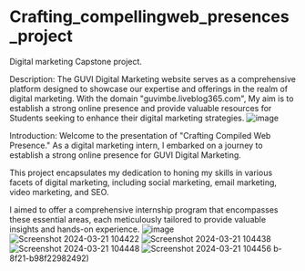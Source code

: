# Crafting_compellingweb_presences_project
Digital marketing Capstone project.

Description:
	The GUVI Digital Marketing website serves as a comprehensive platform designed to showcase our expertise and offerings in the realm of digital marketing. With the domain "guvimbe.liveblog365.com", My aim is to establish a strong online presence and provide valuable resources for Students seeking to enhance their digital marketing strategies.
![image](https://github.com/ebichan14/Crafting_compellingweb_presences_project/assets/150320513/5b89c58e-c03b-4791-80d4-6a0c81cdd793)

Introduction:
Welcome to the presentation of "Crafting Compiled Web Presence." As a digital marketing intern, I embarked on a journey to establish a strong online presence for GUVI Digital Marketing.

This project encapsulates my dedication to honing my skills in various facets of digital marketing, including social marketing, email marketing, video marketing, and SEO. 

I aimed to offer a comprehensive internship program that encompasses these essential areas, each meticulously tailored to provide valuable insights and hands-on experience.
![image](https://github.com/ebichan14/Crafting_compellingweb_presences_project/assets/150320513/1b262a05-5959-4153-9cd9-22cccaff7a28)
![Screenshot 2024-03-21 104422](https://github.com/ebichan14/Crafting_compellingweb_presences_project/assets/150320513/10469722-f79d-4b9c-bdd0-86c83c1a0f12)
![Screenshot 2024-03-21 104438](https://github.com/ebichan14/Crafting_compellingweb_presences_project/assets/150320513/ae8c501b-d60d-4464-a495-9caa345a132d)
![Screenshot 2024-03-21 104448](https://github.com/ebichan14/Crafting_compellingweb_presences_project/assets/150320513/63634bad-f081-40d)
![Screenshot 2024-03-21 104456](https://github.com/ebichan14/Crafting_compellingweb_presences_project/assets/150320513/60fd391f-9b47-45d1-ad34-6e25035f1b8e)
b-8f21-b98f22982492)
